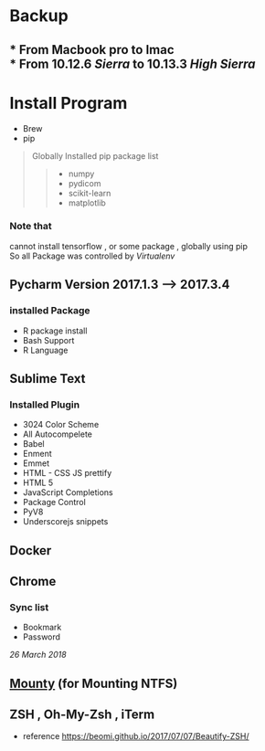 # Backup 
## * From **Macbook pro** to **Imac** <br/> * From 10.12.6 *Sierra* to  10.13.3 *High Sierra*

# Install Program
 * Brew 
 * pip 
> Globally Installed pip package list
>> * numpy 
>> * pydicom
>> * scikit-learn
>> * matplotlib
### Note that 
cannot install tensorflow , or some package , globally using pip <br/>
So all Package was controlled by *Virtualenv*</br>

## Pycharm Version 2017.1.3 --> 2017.3.4
### installed Package
* R package install <br/>
* Bash Support <br/>
* R Language  <br/>

## Sublime Text
### Installed Plugin <br/> 
* 3024 Color Scheme <br/>
* All Autocompelete <br/>
* Babel <br/>
* Enment <br/>
* Emmet <br/>
* HTML - CSS JS prettify <br/>
* HTML 5 <br/>
* JavaScript Completions <br/>
* Package Control <br/>
* PyV8 <br/>
* Underscorejs snippets <br/>



## Docker 
## Chrome 
### Sync list 
 * Bookmark <br/>
 * Password <br/>
 
 *26 March 2018*
 ## [Mounty](http://www.enjoygineering.com/mounty/) (for Mounting NTFS)
 
 ## ZSH , Oh-My-Zsh , iTerm
 * reference https://beomi.github.io/2017/07/07/Beautify-ZSH/
 

 

